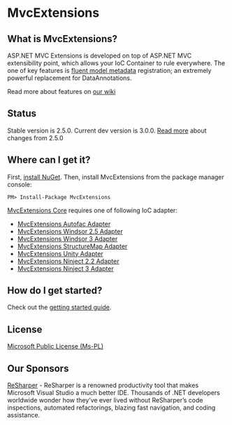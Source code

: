 MvcExtensions
==============

What is MvcExtensions?
--------------------------
ASP.NET MVC Extensions is developed on top of ASP.NET MVC extensibility point, which allows your IoC Container to rule everywhere.
The one of key features is [fluent model metadata](https://github.com/MvcExtensions/Core/wiki/ModelMetadata-Fluent-Configuration) registration; an extremely powerful replacement for DataAnnotations.

Read more about features on [our wiki](https://github.com/MvcExtensions/Core/wiki/Home)

Status
--------------------------------
Stable version is 2.5.0.
Current dev version is 3.0.0. [Read more](https://github.com/MvcExtensions/Core/wiki/Changes-From-2.5-to-3.0) about changes from 2.5.0

Where can I get it?
--------------------------------
First, [install NuGet](http://docs.nuget.org/docs/start-here/installing-nuget). Then, install MvcExtensions from the package manager console:

    PM> Install-Package MvcExtensions

[MvcExtensions Core](http://nuget.org/List/Packages/MvcExtensions) requires one of following IoC adapter:

* [MvcExtensions Autofac Adapter](http://nuget.org/List/Packages/MvcExtensions.Autofac)
* [MvcExtensions Windsor 2.5 Adapter](http://nuget.org/List/Packages/MvcExtensions.Windsor)
* [MvcExtensions Windsor 3 Adapter](http://nuget.org/List/Packages/MvcExtensions.Windsor3)
* [MvcExtensions StructureMap Adapter](http://nuget.org/List/Packages/MvcExtensions.StructureMap)
* [MvcExtensions Unity Adapter](http://nuget.org/List/Packages/MvcExtensions.Unity)
* [MvcExtensions Ninject 2.2 Adapter](http://nuget.org/List/Packages/MvcExtensions.Ninject)
* [MvcExtensions Ninject 3 Adapter](http://nuget.org/List/Packages/MvcExtensions.Ninject3)

How do I get started?
--------------------------------
Check out the [getting started guide](https://github.com/MvcExtensions/Core/wiki/Getting-started-with-MvcExtensions).

License
--------------------------------
[Microsoft Public License (Ms-PL)](http://www.opensource.org/licenses/MS-PL)

Our Sponsors
--------------------------------
[ReSharper](http://www.jetbrains.com/resharper/) - ReSharper is a renowned productivity tool that makes Microsoft Visual Studio a much better IDE. Thousands of .NET developers worldwide wonder how they’ve ever lived without ReSharper’s code inspections, automated refactorings, blazing fast navigation, and coding assistance.
